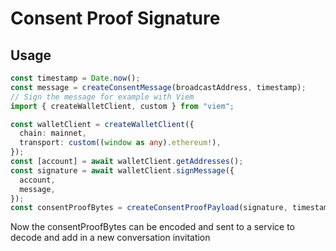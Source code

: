 # Consent Proof Signature

## Usage

```ts
const timestamp = Date.now();
const message = createConsentMessage(broadcastAddress, timestamp);
// Sign the message for example with Viem
import { createWalletClient, custom } from "viem";

const walletClient = createWalletClient({
  chain: mainnet,
  transport: custom((window as any).ethereum!),
});
const [account] = await walletClient.getAddresses();
const signature = await walletClient.signMessage({
  account,
  message,
});
const consentProofBytes = createConsentProofPayload(signature, timestamp);
```

Now the consentProofBytes can be encoded and sent to a service to decode and add in a new conversation invitation
